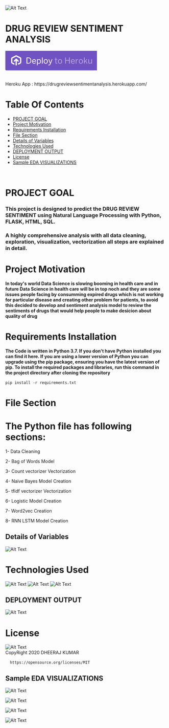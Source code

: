 ![Alt Text](https://github.com/DheerajKumar97/Drug-review-sentiment-Analysis--Flask-Deployment-Heroku/blob/master/DRA%20Snapshots/drug%20review.jpg)

# DRUG REVIEW SENTIMENT ANALYSIS

![Alt Text](https://github.com/DheerajKumar97/Automated-ML-Application-for-EDA-Streamlit-Deployment--Heroku/blob/master/heroku-.png)

<br>
Heroku App : https://drugreviewsentimentanalysis.herokuapp.com/

# Table Of Contents
- [PROJECT GOAL](#PROJECT-GOAL)
- [Project Motivation](#Project-Motivation)
- [Requirements Installation](#Requirements-Installation)
- [File Section](#File-Section)
- [Details of Variables](#Details-of-Variables)
- [Technologies Used](#Technologies-Used)
- [DEPLOYMENT OUTPUT](#DEPLOYMENT-OUTPUT)
- [License](#License)
- [Sample EDA VISUALIZATIONS](#Sample-EDA-VISUALIZATIONS)
<br>

# PROJECT GOAL

### This project is designed to predict the DRUG REVIEW SENTIMENT using Natural Language Processing with Python, FLASK, HTML, SQL.

### A highly comprehensive analysis with all data cleaning, exploration, visualization, vectorization all steps are explained in detail.

# Project Motivation

**In today's world Data Science is slowing booming in health care and in future Data Science in health care will be in top noch and they are some issues people facing by consumming expired drugs which is not working for particular disease and creating other problem for patients, to avoid this decided to develop and sentiment analysis model to review the sentiments of drugs that would help people to make desicion about quality of drug**

# Requirements Installation

**The Code is written in Python 3.7. If you don't have Python installed you can find it here. If you are using a lower version of Python you can upgrade using the pip package, ensuring you have the latest version of pip. To install the required packages and libraries, run this command in the project directory after cloning the repository**

    pip install -r requirements.txt

# File Section

# The Python file has following sections:

1- Data Cleaning

2- Bag of Words Model

3- Count vectorizer Vectorization

4- Naive Bayes Model Creation

5- tfidf vectorizer Vectorization

6- Logistic Model Creation

7- Word2vec Creation

8- RNN LSTM Model Creation

##  Details of Variables

![Alt Text](https://github.com/DheerajKumar97/Drug-review-sentiment-Analysis--Flask-Deployment-Heroku/blob/master/DRA%20Snapshots/variable%20details.jpg)

# Technologies Used

![Alt Text](https://github.com/DheerajKumar97/IPL-Score-Prediction-with-Flask-Deployment-Heroku/blob/master/static/p1.jpg)
![Alt Text](https://github.com/DheerajKumar97/IPL-Score-Prediction-with-Flask-Deployment-Heroku/blob/master/static/p2.png)
![Alt Text](https://github.com/DheerajKumar97/IPL-Score-Prediction-with-Flask-Deployment-Heroku/blob/master/static/p3.png)


## DEPLOYMENT OUTPUT

![Alt Text](https://github.com/DheerajKumar97/Drug-review-sentiment-Analysis--Flask-Deployment-Heroku/blob/master/DRA%20Snapshots/Screenshot%20(117).png)

# License

![Alt Text](https://github.com/DheerajKumar97/Customer-Life-Time-Value-Prediction-Flask-Deployment--Heroku/blob/master/CLTP%20Analysis%20Output/MIT%20license.jpg)
<br>
CopyRight 2020 DHEERAJ KUMAR

      https://opensource.org/licenses/MIT

## Sample EDA VISUALIZATIONS

![Alt Text](https://github.com/DheerajKumar97/Drug-review-sentiment-Analysis--Flask-Deployment-Heroku/blob/master/DRA%20Snapshots/bar%201.jpg)

![Alt Text](https://github.com/DheerajKumar97/Drug-review-sentiment-Analysis--Flask-Deployment-Heroku/blob/master/DRA%20Snapshots/bar%202.jpg)

![Alt Text](https://github.com/DheerajKumar97/Drug-review-sentiment-Analysis--Flask-Deployment-Heroku/blob/master/DRA%20Snapshots/bar%203.jpg)

![Alt Text](https://github.com/DheerajKumar97/Drug-review-sentiment-Analysis--Flask-Deployment-Heroku/blob/master/DRA%20Snapshots/bar%204.jpg)
